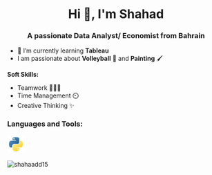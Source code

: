 # <h1 align="center">Hi 👋, I'm Shahad</h1>
<h3 align="center">A passionate Data Analyst/ Economist from Bahrain</h3>

- 🌱 I’m currently learning **Tableau**
- I am passionate about **Volleyball** 🏐 and **Painting** 🖌️
  
**Soft Skills:**
- Teamwork 🧑‍🤝‍🧑
- Time Management ⏲️
- Creative Thinking ✨
</p>

<h3 align="left">Languages and Tools:</h3>
<p align="left"> <a href="https://www.python.org" target="_blank" rel="noreferrer"> <img src="https://raw.githubusercontent.com/devicons/devicon/master/icons/python/python-original.svg" alt="python" width="40" height="40"/> </a> </p>

<p><img align="center" src="https://github-readme-stats.vercel.app/api/top-langs?username=shahaadd15&show_icons=true&locale=en&layout=compact" alt="shahaadd15" /></p>
 
